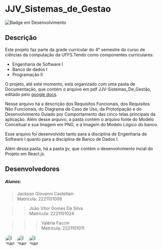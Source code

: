# JJV_Sistemas_de_Gestao
![Badge em Desenvolvimento](http://img.shields.io/static/v1?label=STATUS&message=EM%20DESENVOLVIMENTO&color=GREEN&style=for-the-badge)

## Descrição
Este projeto faz parte da grade curricular do 4° semestre do curso de ciências da computação da UFFS.Tendo como componentes curriculares: 
 - Engenharia de Software I
 - Banco de dados I
 - Programação II

O projeto, até este momento, está organizado com uma pasta de Documentação, que contém o arquivo em pdf JJV-Sistemas_De_Gestão, editado pelo [google docs](https://docs.google.com/document/d/1EHjn6bGpEK2aHdrJGw4xzbWC2PKlAjb9PvqVdZGpcsI/edit?usp=sharing).

Nesse arquivo há a descrição dos Requisitos Funcionais, dos Requisitos Não Funcionais, do Diagrama de Caso de Uso, da Prototipação e do Desenvolvimento Guiado por Comportamento das cinco telas principais da aplicação. 
Além desse arquivo, a pasta contém o arquivo fonte do Modelo Conceitual e sua Imagem em PNG, e a Imagem do Modelo Lógico do banco.

Esse arquivo foi desenvolvido tanto para a disciplina de Engenharia de Software I quanto para a disciplina de Banco de Dados I. 

Além dessa pasta, há a pasta jjv, que contém o desenvolvimento incial do Projeto em React.js.

## Desenvolvedores

##### Alunos:

> Jackson Giovanni Castellain  
>Matrícula: 2221101006

>> João Vitor Gomes Da Silva  
>>Matrícula: 2221101024

>>>Valéria Faccin  
>>>Matrícula: 2221101011



<p>
<a href="https://github.com/jaovy05"><img src="https://avatars.githubusercontent.com/u/115904295?v=4" alt="Imagem github Jaovy05" width="35" style="border-radius:50% !important"  button=false /></a>
<a href="https://github.com/JacksonCastellain"><img src="https://avatars.githubusercontent.com/u/104081719?v=4" alt="Imagem github Jackson Castellain" width="35" style="border-radius:50% !important"  button=false /></a>
 <a href="https://github.com/valeriaFaccin"><img src="https://avatars.githubusercontent.com/u/105952105?v=4" alt="Imagem github Valéria Faccin" width="35" style="border-radius:50% !important"  button=false /></a>
</p>
